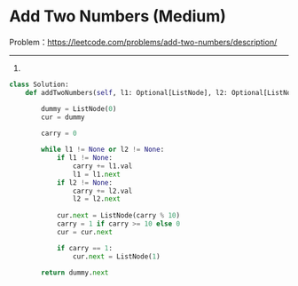 Add Two Numbers (Medium)
===

Problem：https://leetcode.com/problems/add-two-numbers/description/

---

1.
```python
class Solution:
    def addTwoNumbers(self, l1: Optional[ListNode], l2: Optional[ListNode]) -> Optional[ListNode]:

        dummy = ListNode(0)
        cur = dummy
        
        carry = 0

        while l1 != None or l2 != None:
            if l1 != None:
                carry += l1.val
                l1 = l1.next
            if l2 != None:
                carry += l2.val
                l2 = l2.next
            
            cur.next = ListNode(carry % 10)
            carry = 1 if carry >= 10 else 0
            cur = cur.next

            if carry == 1:
                cur.next = ListNode(1)
            
        return dummy.next
```
